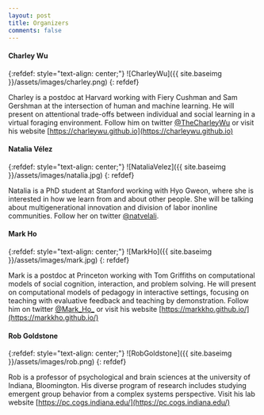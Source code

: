 ```yaml
---
layout: post
title: Organizers
comments: false
---
```



#### Charley Wu
{:refdef: style="text-align: center;"}
![CharleyWu]({{ site.baseimg }}/assets/images/charley.png)
{: refdef}

Charley is a postdoc at Harvard working with Fiery Cushman and Sam Gershman at the intersection of human and machine learning. He will present on attentional trade-offs between individual and social learning in a virtual foraging environment. Follow him on twitter [@TheCharleyWu](https://twitter.com/TheCharleyWu) or visit his website [https://charleywu.github.io](https://charleywu.github.io)



#### Natalia Vélez

{:refdef: style="text-align: center;"}
![NataliaVelez]({{ site.baseimg }}/assets/images/natalia.jpg)
{: refdef}

Natalia is a PhD student at Stanford working with Hyo Gweon, where she is interested in how we learn from and about other people. She will be talking about multigenerational innovation and division of labor inonline communities. Follow her on twitter [@natvelali](https://twitter.com/natvelali).


#### Mark Ho

{:refdef: style="text-align: center;"}
![MarkHo]({{ site.baseimg }}/assets/images/mark.jpg)
{: refdef}


Mark is a postdoc at Princeton working with Tom Griffiths on computational models of social cognition, interaction, and problem solving. He will present on computational models of pedagogy in interactive settings, focusing on teaching with evaluative feedback and teaching by demonstration. Follow him on twitter [@Mark_Ho_](https://twitter.com/Mark_Ho_) or visit his website [https://markkho.github.io/](https://markkho.github.io/)

#### Rob Goldstone


{:refdef: style="text-align: center;"}
![RobGoldstone]({{ site.baseimg }}/assets/images/rob.png)
{: refdef}


Rob is a professor of psychological and brain sciences at the university of Indiana, Bloomington. His diverse program of research includes studying emergent group behavior from a complex systems perspective. Visit his lab website [https://pc.cogs.indiana.edu/](https://pc.cogs.indiana.edu/)

